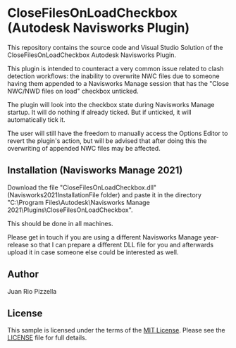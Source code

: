 # CloseFilesOnLoadCheckbox (Autodesk Navisworks Plugin)

This repository contains the source code and Visual Studio Solution of the CloseFilesOnLoadCheckbox Autodesk Navisworks Plugin.

This plugin is intended to counteract a very common issue related to clash detection workflows: the inability to overwrite NWC files due to someone having them appended to a Navisworks Manage session that has the "Close NWC/NWD files on load" checkbox unticked.

The plugin will look into the checkbox state during Navisworks Manage startup. It will do nothing if already ticked. But if unticked, it will automatically tick it.

The user will still have the freedom to manually access the Options Editor to revert the plugin's action, but will be advised that after doing this the overwriting of appended NWC files may be affected.


## Installation (Navisworks Manage 2021)

Download the file "CloseFilesOnLoadCheckbox.dll" (Navisworks2021InstallationFile folder) and paste it in the directory "C:\Program Files\Autodesk\Navisworks Manage 2021\Plugins\CloseFilesOnLoadCheckbox\".

This should be done in all machines.

Please get in touch if you are using a different Navisworks Manage year-release so that I can prepare a different DLL file for you and afterwards upload it in case someone else could be interested as well.


## Author

Juan Rio Pizzella


## License

This sample is licensed under the terms of the [MIT License](http://opensource.org/licenses/MIT).
Please see the [LICENSE](LICENSE) file for full details.
